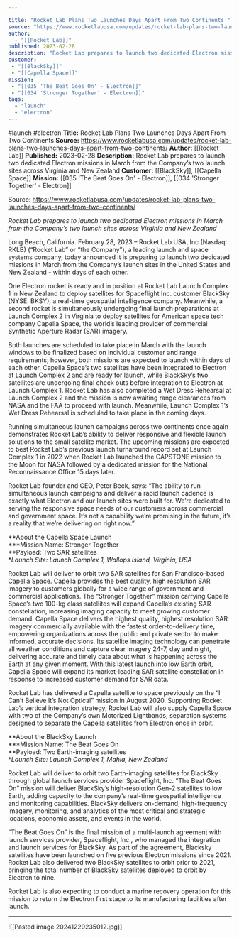 ```yaml
---

title: "Rocket Lab Plans Two Launches Days Apart From Two Continents "
source: "https://www.rocketlabusa.com/updates/rocket-lab-plans-two-launches-days-apart-from-two-continents/"
author:
  - "[[Rocket Lab]]"
published: 2023-02-28
description: "Rocket Lab prepares to launch two dedicated Electron missions in March from the Company’s two launch sites across Virginia and New Zealand"
customer:
 - "[[BlackSky]]"
 - "[[Capella Space]]"
mission:
 - "[[035 'The Beat Goes On' - Electron]]"
 - "[[034 'Stronger Together' - Electron]]"
tags:
  - "launch"
  - "electron"
---
```


#launch #electron
**Title:** Rocket Lab Plans Two Launches Days Apart From Two Continents 
**Source:** https://www.rocketlabusa.com/updates/rocket-lab-plans-two-launches-days-apart-from-two-continents/
**Author:** [[Rocket Lab]]
**Published:** 2023-02-28
**Description:** Rocket Lab prepares to launch two dedicated Electron missions in March from the Company’s two launch sites across Virginia and New Zealand
**Customer:** [[BlackSky]], [[Capella Space]]
**Mission:** [[035 'The Beat Goes On' - Electron]], [[034 'Stronger Together' - Electron]]

Source: https://www.rocketlabusa.com/updates/rocket-lab-plans-two-launches-days-apart-from-two-continents/

*Rocket Lab prepares to launch two dedicated Electron missions in March from the Company’s two launch sites across Virginia and New Zealand* 

Long Beach, California. February 28, 2023 – Rocket Lab USA, Inc (Nasdaq: RKLB) (“Rocket Lab” or “the Company”), a leading launch and space systems company, today announced it is preparing to launch two dedicated missions in March from the Company’s launch sites in the United States and New Zealand - within days of each other.

One Electron rocket is ready and in position at Rocket Lab Launch Complex 1 in New Zealand to deploy satellites for Spaceflight Inc. customer BlackSky (NYSE: BKSY), a real-time geospatial intelligence company. Meanwhile, a second rocket is simultaneously undergoing final launch preparations at Launch Complex 2 in Virginia to deploy satellites for American space tech company Capella Space, the world’s leading provider of commercial Synthetic Aperture Radar (SAR) imagery.

Both launches are scheduled to take place in March with the launch windows to be finalized based on individual customer and range requirements; however, both missions are expected to launch within days of each other. Capella Space’s two satellites have been integrated to Electron at Launch Complex 2 and are ready for launch, while BlackSky’s two satellites are undergoing final check outs before integration to Electron at Launch Complex 1. Rocket Lab has also completed a Wet Dress Rehearsal at Launch Complex 2 and the mission is now awaiting range clearances from NASA and the FAA to proceed with launch. Meanwhile, Launch Complex 1’s Wet Dress Rehearsal is scheduled to take place in the coming days.

Running simultaneous launch campaigns across two continents once again demonstrates Rocket Lab’s ability to deliver responsive and flexible launch solutions to the small satellite market. The upcoming missions are expected to best Rocket Lab’s previous launch turnaround record set at Launch Complex 1 in 2022 when Rocket Lab launched the CAPSTONE mission to the Moon for NASA followed by a dedicated mission for the National Reconnaissance Office 15 days later.

Rocket Lab founder and CEO, Peter Beck, says: “The ability to run simultaneous launch campaigns and deliver a rapid launch cadence is exactly what Electron and our launch sites were built for. We’re dedicated to serving the responsive space needs of our customers across commercial and government space. It’s not a capability we’re promising in the future, it’s a reality that we’re delivering on right now.”

**About the Capella Space Launch  
***Mission Name: Stronger Together  
**Payload: Two SAR satellites  
**Launch Site: Launch Complex 1, Wallops Island, Virginia, USA*

Rocket Lab will deliver to orbit two SAR satellites for San Francisco-based Capella Space. Capella provides the best quality, high resolution SAR imagery to customers globally for a wide range of government and commercial applications. The “Stronger Together” mission carrying Capella Space’s two 100-kg class satellites will expand Capella’s existing SAR constellation, increasing imaging capacity to meet growing customer demand. Capella Space delivers the highest quality, highest resolution SAR imagery commercially available with the fastest order-to-delivery time, empowering organizations across the public and private sector to make informed, accurate decisions. Its satellite imaging technology can penetrate all weather conditions and capture clear imagery 24-7, day and night, delivering accurate and timely data about what is happening across the Earth at any given moment. With this latest launch into low Earth orbit, Capella Space will expand its market-leading SAR satellite constellation in response to increased customer demand for SAR data.

Rocket Lab has delivered a Capella satellite to space previously on the “I Can’t Believe It’s Not Optical” mission in August 2020. Supporting Rocket Lab’s vertical integration strategy, Rocket Lab will also supply Capella Space with two of the Company’s own Motorized Lightbands; separation systems designed to separate the Capella satellites from Electron once in orbit.

**About the BlackSky Launch  
***Mission Name: The Beat Goes On  
**Payload: Two Earth-imaging satellites  
**Launch Site: Launch Complex 1, Mahia, New Zealand*

Rocket Lab will deliver to orbit two Earth-imaging satellites for BlackSky through global launch services provider Spaceflight, Inc. “The Beat Goes On” mission will deliver BlackSky’s high-resolution Gen-2 satellites to low Earth, adding capacity to the company’s real-time geospatial intelligence and monitoring capabilities. BlackSky delivers on-demand, high-frequency imagery, monitoring, and analytics of the most critical and strategic locations, economic assets, and events in the world.

“The Beat Goes On” is the final mission of a multi-launch agreement with launch services provider, Spaceflight, Inc., who managed the integration and launch services for BlackSky. As part of the agreement, Blacksky satellites have been launched on five previous Electron missions since 2021. Rocket Lab also delivered two BlackSky satellites to orbit prior to 2021, bringing the total number of BlackSky satellites deployed to orbit by Electron to nine.

Rocket Lab is also expecting to conduct a marine recovery operation for this mission to return the Electron first stage to its manufacturing facilities after launch.

---

![[Pasted image 20241229235012.jpg]]
